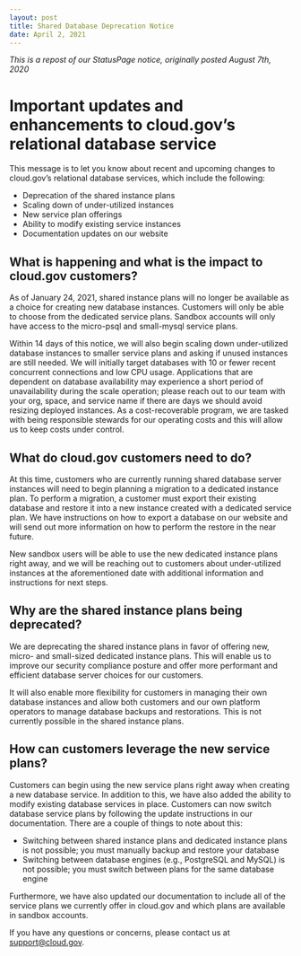 ```yaml
---
layout: post
title: Shared Database Deprecation Notice
date: April 2, 2021
---
```


_This is a repost of our StatusPage notice, originally posted August 7th, 2020_

# Important updates and enhancements to cloud.gov’s relational database service

This message is to let you know about recent and upcoming changes to cloud.gov’s relational database services, which include the following:

- Deprecation of the shared instance plans
- Scaling down of under-utilized instances
- New service plan offerings
- Ability to modify existing service instances
- Documentation updates on our website


## What is happening and what is the impact to cloud.gov customers?

As of January 24, 2021, shared instance plans will no longer be available as a choice for creating new database instances. Customers will only be able to choose from the dedicated service plans. Sandbox accounts will only have access to the micro-psql and small-mysql service plans.

Within 14 days of this notice, we will also begin scaling down under-utilized database instances to smaller service plans and asking if unused instances are still needed. We will initially target databases with 10 or fewer recent concurrent connections and low CPU usage. Applications that are dependent on database availability may experience a short period of unavailability during the scale operation; please reach out to our team with your org, space, and service name if there are days we should avoid resizing deployed instances. As a cost-recoverable program, we are tasked with being responsible stewards for our operating costs and this will allow us to keep costs under control.


## What do cloud.gov customers need to do?

At this time, customers who are currently running shared database server instances will need to begin planning a migration to a dedicated instance plan. To perform a migration, a customer must export their existing database and restore it into a new instance created with a dedicated service plan. We have instructions on how to export a database on our website and will send out more information on how to perform the restore in the near future.

New sandbox users will be able to use the new dedicated instance plans right away, and we will be reaching out to customers about under-utilized instances at the aforementioned date with additional information and instructions for next steps.


## Why are the shared instance plans being deprecated?

We are deprecating the shared instance plans in favor of offering new, micro- and small-sized dedicated instance plans. This will enable us to improve our security compliance posture and offer more performant and efficient database server choices for our customers.

It will also enable more flexibility for customers in managing their own database instances and allow both customers and our own platform operators to manage database backups and restorations. This is not currently possible in the shared instance plans.


## How can customers leverage the new service plans?

Customers can begin using the new service plans right away when creating a new database service. In addition to this, we have also added the ability to modify existing database services in place. Customers can now switch database service plans by following the update instructions in our documentation. There are a couple of things to note about this:

- Switching between shared instance plans and dedicated instance plans is not possible; you must manually backup and restore your database
- Switching between database engines (e.g., PostgreSQL and MySQL) is not possible; you must switch between plans for the same database engine

Furthermore, we have also updated our documentation to include all of the service plans we currently offer in cloud.gov and which plans are available in sandbox accounts.


If you have any questions or concerns, please contact us at support@cloud.gov.
